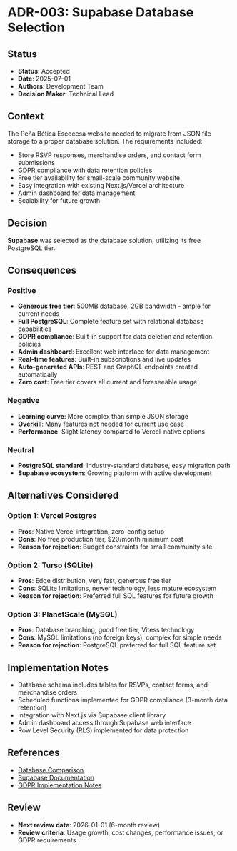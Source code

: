 # ADR-003: Supabase Database Selection

## Status
- **Status**: Accepted
- **Date**: 2025-07-01
- **Authors**: Development Team
- **Decision Maker**: Technical Lead

## Context
The Peña Bética Escocesa website needed to migrate from JSON file storage to a proper database solution. The requirements included:
- Store RSVP responses, merchandise orders, and contact form submissions
- GDPR compliance with data retention policies
- Free tier availability for small-scale community website
- Easy integration with existing Next.js/Vercel architecture
- Admin dashboard for data management
- Scalability for future growth

## Decision
**Supabase** was selected as the database solution, utilizing its free PostgreSQL tier.

## Consequences
### Positive
- **Generous free tier**: 500MB database, 2GB bandwidth - ample for current needs
- **Full PostgreSQL**: Complete feature set with relational database capabilities
- **GDPR compliance**: Built-in support for data deletion and retention policies
- **Admin dashboard**: Excellent web interface for data management
- **Real-time features**: Built-in subscriptions and live updates
- **Auto-generated APIs**: REST and GraphQL endpoints created automatically
- **Zero cost**: Free tier covers all current and foreseeable usage

### Negative
- **Learning curve**: More complex than simple JSON storage
- **Overkill**: Many features not needed for current use case
- **Performance**: Slight latency compared to Vercel-native options

### Neutral
- **PostgreSQL standard**: Industry-standard database, easy migration path
- **Supabase ecosystem**: Growing platform with active development

## Alternatives Considered
### Option 1: Vercel Postgres
- **Pros**: Native Vercel integration, zero-config setup
- **Cons**: No free production tier, $20/month minimum cost
- **Reason for rejection**: Budget constraints for small community site

### Option 2: Turso (SQLite)
- **Pros**: Edge distribution, very fast, generous free tier
- **Cons**: SQLite limitations, newer technology, less mature ecosystem
- **Reason for rejection**: Preferred full SQL features for future growth

### Option 3: PlanetScale (MySQL)
- **Pros**: Database branching, good free tier, Vitess technology
- **Cons**: MySQL limitations (no foreign keys), complex for simple needs
- **Reason for rejection**: PostgreSQL preferred for full SQL feature set

## Implementation Notes
- Database schema includes tables for RSVPs, contact forms, and merchandise orders
- Scheduled functions implemented for GDPR compliance (3-month data retention)
- Integration with Next.js via Supabase client library
- Admin dashboard access through Supabase web interface
- Row Level Security (RLS) implemented for data protection

## References
- [Database Comparison](../../docs/database-comparison.md)
- [Supabase Documentation](https://supabase.com/docs)
- [GDPR Implementation Notes](../../SECURITY.md)

## Review
- **Next review date**: 2026-01-01 (6-month review)
- **Review criteria**: Usage growth, cost changes, performance issues, or GDPR requirements
